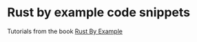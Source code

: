 # Rust by example code snippets

Tutorials from the book [Rust By Example](https://doc.rust-lang.org/rust-by-example/index.html)

